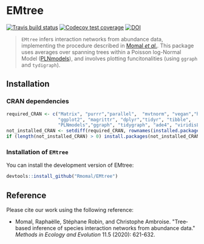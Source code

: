 
<!-- README.md is generated from README.Rmd. Please edit that file -->
EMtree
======

[![Travis build status](https://travis-ci.org/Rmomal/EMtree.svg?branch=master)](https://travis-ci.org/Rmomal/EMtree) [![Codecov test coverage](https://codecov.io/gh/Rmomal/EMtree/branch/master/graph/badge.svg)](https://codecov.io/gh/Rmomal/EMtree?branch=master) [![DOI](https://zenodo.org/badge/166967948.svg)](https://zenodo.org/badge/latestdoi/166967948)

> `EMtree` infers interaction networks from abundance data, implementing the procedure described in [Momal *et al.*](https://besjournals.onlinelibrary.wiley.com/doi/abs/10.1111/2041-210X.13380). This package uses averages over spanning trees within a Poisson log-Normal Model ([PLNmodels](https://github.com/jchiquet/PLNmodels%3E)), and involves plotting funcitonalities (using `ggraph` and `tydigraph`).

Installation
------------

### CRAN dependencies

``` r
required_CRAN <- c("Matrix", "purrr","parallel",  "mvtnorm", "vegan","huge",
                   "ggplot2", "magrittr", "dplyr","tidyr", "tibble",
                   "PLNmodels","ggraph", "tidygraph", "ade4", "viridisLite")
not_installed_CRAN <- setdiff(required_CRAN, rownames(installed.packages()))
if (length(not_installed_CRAN) > 0) install.packages(not_installed_CRAN)
```

### Installation of `EMtree`

You can install the development version of EMtree:

``` r
devtools::install_github("Rmomal/EMtree")
```

Reference
---------

Please cite our work using the following reference:

-   Momal, Raphaëlle, Stéphane Robin, and Christophe Ambroise. "Tree‐based inference of species interaction networks from abundance data." *Methods in Ecology and Evolution* 11.5 (2020): 621-632.
